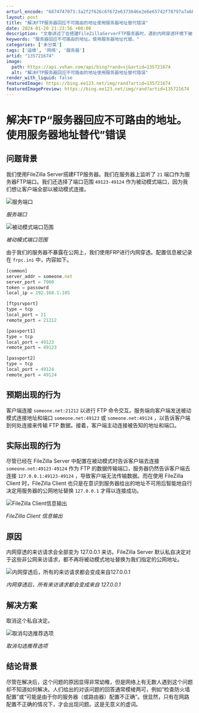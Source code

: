 ```yaml
---
arturl_encode: "6874747073:3a2f2f626c6f672e6373646e2e6e65742f78797a7a6b6c6b2f:61727469636c652f64657461696c732f313335373231363734"
layout: post
title: "解决FTP服务器回应不可路由的地址使用服务器地址替代错误"
date: 2024-01-20 21:23:56 +08:00
description: "文章讲述了在搭建FileZillaServerFTP服务器时，遇到内网穿透环境下被动模式端口映射问题"
keywords: "服务器回应不可路由的地址。使用服务器地址代替。"
categories: ['未分类']
tags: ['运维', '网络', '服务器']
artid: "135721674"
image:
  path: https://api.vvhan.com/api/bing?rand=sj&artid=135721674
  alt: "解决FTP服务器回应不可路由的地址使用服务器地址替代错误"
render_with_liquid: false
featuredImage: https://bing.ee123.net/img/rand?artid=135721674
featuredImagePreview: https://bing.ee123.net/img/rand?artid=135721674
---
```


# 解决FTP“服务器回应不可路由的地址。使用服务器地址替代”错误

## 问题背景

我们使用FileZilla Server搭建FTP服务器。我们在服务器上监听了
`21`
端口作为服务器FTP端口。我们还选择了端口范围
`49123-49124`
作为被动模式端口，因为我们想让客户端全部以被动模式连接。
  
![服务端口](https://i-blog.csdnimg.cn/blog_migrate/b65e6388070ba47ac1fe4efae02748ba.png)
  
*服务端口*

![被动模式端口范围](https://i-blog.csdnimg.cn/blog_migrate/026df5e4364447bc443669736808f216.png)
  
*被动模式端口范围*

由于我们的服务器不暴露在公网上，我们使用FRP进行内网穿透。配置信息被记录在
`frpc.ini`
中，内容如下。

```js
[common]
server_addr = someone.net
server_port = 7000
token = passowrd
local_ip = 192.168.1.185

[ftpsrvport]
type = tcp
local_port = 21
remote_port = 21212

[pasvport1]
type = tcp
local_port = 49123
remote_port = 49123

[pasvport2]
type = tcp
local_port = 49124
remote_port = 49124

```

## 预期出现的行为

客户端连接
`someone.net:21212`
以进行 FTP 命令交互。服务端向客户端发送被动模式连接地址和端口
`someone.net:49123`
或
`someone.net:49124`
，以告诉客户端到何处连接来传输 FTP 数据。接着，客户端主动连接被告知的地址和端口。

## 实际出现的行为

尽管已经在 FileZilla Server 中配置在被动模式时告诉客户端去连接
`someone.net:49123-49124`
作为 FTP 的数据传输端口，服务器仍然告诉客户端去连接
`127.0.0.1:49123-49124`
，导致客户端无法传输数据。而在使用 FileZilla Client 时，FileZilla Client 也只是在意识到服务器给出的地址不可用后智能地自行决定用服务器的公网地址替换
`127.0.0.1`
才得以连接成功。
  
![FileZilla Client信息输出](https://i-blog.csdnimg.cn/blog_migrate/83bc265fe27762814ee1463de49c1410.png)
  
*FileZilla Client 信息输出*

## 原因

内网穿透的来访请求会全部变为 127.0.0.1 来访。FileZilla Server 默认私自决定对于这些非公网来访请求，都不再将被动模式地址替换为我们指定的公网地址。
  
![内网穿透后，所有的来访请求都会变成来自127.0.0.1](https://i-blog.csdnimg.cn/blog_migrate/bd09db3d07923044038dbded798a214a.png)
  
*内网穿透后，所有来访请求都会变成来自 127.0.0.1*

## 解决方案

取消这个私自决定。
  
![取消勾选推荐选项](https://i-blog.csdnimg.cn/blog_migrate/1ff05ca3a092a4bdc50488649ce3bdcc.png)
  
*取消勾选推荐选项*

## 结论背景

尽管在解决后，这个问题的原因显得非常幼稚，但是网络上有无数人遇到这个问题却不知道如何解决。人们给出的对该问题的回答通常模棱两可，例如“检查防火墙配置”或“可能是由于你的服务器（或路由器）配置不正确”。很显然，只有在网路配置不正确的情况下，才会出现问题。这是无意义的虚词。
